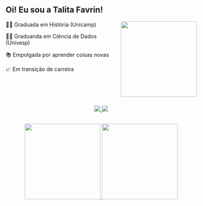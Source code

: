 ## Oi! Eu sou a Talita Favrin!
<div>
   <a href = "http://33.media.tumblr.com/208ba9f9979ddf992f2220c88be35ac8/tumblr_nrhjtaY3rK1s9362xo1_500.gif">
    <img align="right" height = "200em" src = "http://33.media.tumblr.com/208ba9f9979ddf992f2220c88be35ac8/tumblr_nrhjtaY3rK1s9362xo1_500.gif">
  </a> 
      <p> 👩‍🏫 Graduada em História (Unicamp) </p>
      <p> 👩‍💻 Graduanda em Ciência de Dados (Univesp) </p>
      <p> 📚 Empolgada por aprender coisas novas </p>
        <p>📈 Em transição de carreira </p>
</div>
</br></br></br></br>

<div align="center">
  <a href = "mailto:favrint@gmail.com">
    <img src="https://img.shields.io/badge/Gmail-D14836?style=for-the-badge&logo=gmail&logoColor=white">
  </a>
  <a href = "https://www.linkedin.com/in/talita-favrin-de-souza-6676b7198/">
    <img src = "https://img.shields.io/badge/LinkedIn-0077B5?style=for-the-badge&logo=linkedin&logoColor=white">
  </a>
</div>

##

<div align="center">
  <a href = "https://github.com/tfavrin">
    <img height = "200em" src = "https://github-readme-stats-sigma-five.vercel.app/api?username=tfavrin&show_icons=true&theme=calm">
    <img height = "200em" src = "https://github-readme-stats-sigma-five.vercel.app/api/top-langs/?username=tfavrin&theme=calm">
  </a>
</div>



